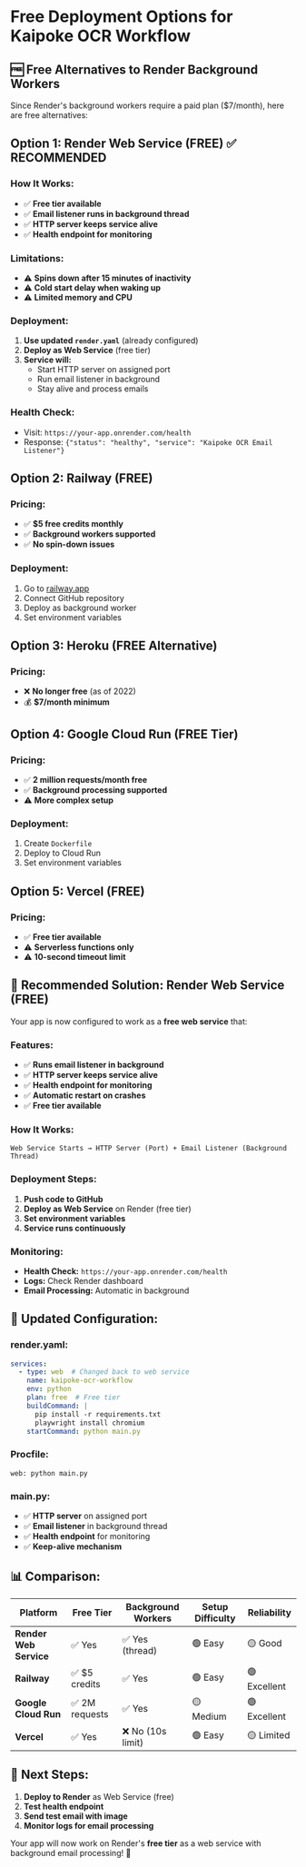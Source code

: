 # Free Deployment Options for Kaipoke OCR Workflow

## 🆓 **Free Alternatives to Render Background Workers**

Since Render's background workers require a paid plan ($7/month), here are free alternatives:

## Option 1: Render Web Service (FREE) ✅ **RECOMMENDED**

### **How It Works:**
- ✅ **Free tier available**
- ✅ **Email listener runs in background thread**
- ✅ **HTTP server keeps service alive**
- ✅ **Health endpoint for monitoring**

### **Limitations:**
- ⚠️ **Spins down after 15 minutes of inactivity**
- ⚠️ **Cold start delay when waking up**
- ⚠️ **Limited memory and CPU**

### **Deployment:**
1. **Use updated `render.yaml`** (already configured)
2. **Deploy as Web Service** (free tier)
3. **Service will:**
   - Start HTTP server on assigned port
   - Run email listener in background
   - Stay alive and process emails

### **Health Check:**
- Visit: `https://your-app.onrender.com/health`
- Response: `{"status": "healthy", "service": "Kaipoke OCR Email Listener"}`

## Option 2: Railway (FREE)

### **Pricing:**
- ✅ **$5 free credits monthly**
- ✅ **Background workers supported**
- ✅ **No spin-down issues**

### **Deployment:**
1. Go to [railway.app](https://railway.app)
2. Connect GitHub repository
3. Deploy as background worker
4. Set environment variables

## Option 3: Heroku (FREE Alternative)

### **Pricing:**
- ❌ **No longer free** (as of 2022)
- 💰 **$7/month minimum**

## Option 4: Google Cloud Run (FREE Tier)

### **Pricing:**
- ✅ **2 million requests/month free**
- ✅ **Background processing supported**
- ⚠️ **More complex setup**

### **Deployment:**
1. Create `Dockerfile`
2. Deploy to Cloud Run
3. Set environment variables

## Option 5: Vercel (FREE)

### **Pricing:**
- ✅ **Free tier available**
- ⚠️ **Serverless functions only**
- ⚠️ **10-second timeout limit**

## 🎯 **Recommended Solution: Render Web Service (FREE)**

Your app is now configured to work as a **free web service** that:

### **Features:**
- ✅ **Runs email listener in background**
- ✅ **HTTP server keeps service alive**
- ✅ **Health endpoint for monitoring**
- ✅ **Automatic restart on crashes**
- ✅ **Free tier available**

### **How It Works:**
```
Web Service Starts → HTTP Server (Port) + Email Listener (Background Thread)
```

### **Deployment Steps:**
1. **Push code to GitHub**
2. **Deploy as Web Service** on Render (free tier)
3. **Set environment variables**
4. **Service runs continuously**

### **Monitoring:**
- **Health Check:** `https://your-app.onrender.com/health`
- **Logs:** Check Render dashboard
- **Email Processing:** Automatic in background

## 🔧 **Updated Configuration:**

### **render.yaml:**
```yaml
services:
  - type: web  # Changed back to web service
    name: kaipoke-ocr-workflow
    env: python
    plan: free  # Free tier
    buildCommand: |
      pip install -r requirements.txt
      playwright install chromium
    startCommand: python main.py
```

### **Procfile:**
```
web: python main.py
```

### **main.py:**
- ✅ **HTTP server** on assigned port
- ✅ **Email listener** in background thread
- ✅ **Health endpoint** for monitoring
- ✅ **Keep-alive mechanism**

## 📊 **Comparison:**

| Platform | Free Tier | Background Workers | Setup Difficulty | Reliability |
|----------|-----------|-------------------|------------------|-------------|
| **Render Web Service** | ✅ Yes | ✅ Yes (thread) | 🟢 Easy | 🟡 Good |
| **Railway** | ✅ $5 credits | ✅ Yes | 🟢 Easy | 🟢 Excellent |
| **Google Cloud Run** | ✅ 2M requests | ✅ Yes | 🟡 Medium | 🟢 Excellent |
| **Vercel** | ✅ Yes | ❌ No (10s limit) | 🟢 Easy | 🟡 Limited |

## 🚀 **Next Steps:**

1. **Deploy to Render** as Web Service (free)
2. **Test health endpoint**
3. **Send test email with image**
4. **Monitor logs for email processing**

Your app will now work on Render's **free tier** as a web service with background email processing! 🎉
